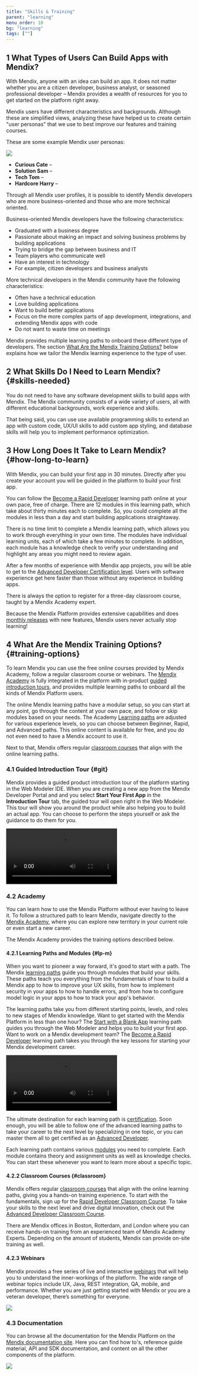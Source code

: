 ```yaml
---
title: "Skills & Training"
parent: "learning"
menu_order: 10
bg: "learning"
tags: [""]
---
```


## 1 What Types of Users Can Build Apps with Mendix?

With Mendix, anyone with an idea can build an app. It does not matter whether you are a citizen developer, business analyst, or seasoned professional developer – Mendix provides a wealth of resources for you to get started on the platform right away.

Mendix users have different characteristics and backgrounds. Although these are simplified views, analyzing these have helped us to create certain "user personas" that we use to best improve our features and training courses.

These are some example Mendix user personas:

![](attachments/dev-personas2.png)

* **Curious Cate** – 
* **Solution Sam** – 
* **Tech Tom** – 
* **Hardcore Harry** – 

Through all Mendix user profiles, it is possible to identify Mendix developers who are more business-oriented and those who are more technical oriented.

Business-oriented Mendix developers have the following characteristics:

* Graduated with a business degree
* Passionate about making an impact and solving business problems by building applications
* Trying to bridge the gap between business and IT
* Team players who communicate well
* Have an interest in technology
* For example, citizen developers and business analysts

More technical developers in the Mendix community have the following characteristics:

* Often have a technical education
* Love building applications
* Want to build better applications
* Focus on the more complex parts of app development, integrations, and extending Mendix apps with code
* Do not want to waste time on meetings

Mendix provides multiple learning paths to onboard these different type of developers. The section [What Are the Mendix Training Options?](#training-options) below explains how we tailor the Mendix learning experience to the type of user.

## 2 What Skills Do I Need to Learn Mendix? {#skills-needed}

You do not need to have any software development skills to build apps with Mendix. The Mendix community consists of a wide variety of users, all with different educational backgrounds, work experience and skills.

That being said, you can use use available programming skills to extend an app with custom code, UX/UI skills to add custom app styling, and database skills will help you to implement performance optimization.

## 3 How Long Does It Take to Learn Mendix? {#how-long-to-learn}

With Mendix, you can build your first app in 30 minutes. Directly after you create your account you will be guided in the platform to build your first app.

You can follow the [Become a Rapid Developer](https://gettingstarted.mendixcloud.com/link/path/10) learning path online at your own pace, free of charge. There are 12 modules in this learning path, which take about thirty minutes each to complete. So, you could complete all the modules in less than a day and start building applications straightaway.

There is no time limit to complete a Mendix learning path, which allows you to work through everything in your own time. The modules have individual learning units, each of which take a few minutes to complete. In addition, each module has a knowledge check to verify your understanding and highlight any areas you might need to review again.

After a few months of experience with Mendix app projects, you will be able to get to the [Advanced Developer Certification level](https://gettingstarted.mendixcloud.com/link/certification/advanced). Users with software experience get here faster than those without any experience in building apps.

There is always the option to register for a three-day classroom course, taught by a Mendix Academy expert.

Because the Mendix Platform provides extensive capabilities and does [monthly releases](https://www.mendix.com/releases/) with new features, Mendix users never actually stop learning!

## 4 What Are the Mendix Training Options? {#training-options}

To learn Mendix you can use the free online courses provided by Mendix Academy, follow a regular classroom course or webinars. The [Mendix Academy](https://gettingstarted.mendixcloud.com/) is fully integrated in the platform with in-product [guided introduction tours](#git), and provides multiple learning paths to onboard all the kinds of Mendix Platform users.

The online Mendix learning paths have a modular setup, so you can start at any point, go through the content at your own pace, and follow or skip modules based on your needs. The Academy [Learning paths](#lp-m) are adjusted for various experience levels, so you can choose between Beginner, Rapid, and Advanced paths. This online  content is available for free, and you do not even need to have a Mendix account to use it.

Next to that, Mendix offers regular [classroom courses](#classroom) that align with the online learning paths.

### 4.1 Guided Introduction Tour {#git}

Mendix provides a guided product introduction tour of the platform starting in the Web Modeler IDE. When you are creating a new app from the Mendix Developer Portal and and you select **Start Your First App** in the **Introduction Tour** tab, the guided tour will open right in the Web Modeler. This tour will show you around the product while also helping you to build an actual app. You can choose to perform the steps yourself or ask the guidance to do them for you.

<video controls  src="attachments/guidance_do.mp4">VIDEO</video>

### 4.2 Academy

You can learn how to use the Mendix Platform without ever having to leave it. To follow a structured path to learn Mendix, navigate directly to the [Mendix Academy](https://gettingstarted.mendixcloud.com/link/home), where you can explore new territory in your current role or even start a new career.

The Mendix Academy provides the training options described below.

#### 4.2.1 Learning Paths and Modules {#lp-m}

When you want to pioneer a way forward, it's good to start with a path. The Mendix [learning paths](https://gettingstarted.mendixcloud.com/link/path) guide you through modules that build your skills. These paths teach you everything from the fundamentals of how to build a Mendix app to how to improve your UX skills, from how to implement security in your apps to how to handle errors, and from how to configure model logic in your apps to how to track your app's behavior.

The learning paths take you from different starting points, levels, and roles to new stages of Mendix knowledge. Want to get started with the Mendix Platform in less than one hour? The [Start with a Blank App](https://gettingstarted.mendixcloud.com/link/path/14) learning path guides you through the Web Modeler and helps you to build your first app. Want to work on a Mendix development team? The [Become a Rapid Developer](https://gettingstarted.mendixcloud.com/link/path/10) learning path takes you through the key lessons for starting your Mendix development career.

<video controls  src="attachments/learning-path.mp4">VIDEO</video>

The ultimate destination for each learning path is [certification](https://gettingstarted.mendixcloud.com/link/certification). Soon enough, you will be able to follow one of the advanced learning paths to take your career to the next level by specializing in one topic, or you can master them all to get certified as an [Advanced Developer](certification-talent#get-certified).

Each learning path contains various [modules](https://gettingstarted.mendixcloud.com/link/module) you need to complete. Each module contains theory and assignment units as well as knowledge checks. You can start these whenever you want to learn more about a specific topic.

#### 4.2.2 Classroom Courses {#classroom}

Mendix offers regular [classroom courses](https://gettingstarted.mendixcloud.com/link/classroom) that align with the online learning paths, giving you a hands-on training experience. To start with the fundamentals, sign up for the [Rapid Developer Classroom Course](https://gettingstarted.mendixcloud.com/link/classroom/rapid). To take your skills to the next level and drive digital innovation, check out the [Advanced Developer Classroom Course](https://gettingstarted.mendixcloud.com/link/classroom/advanced).

There are Mendix offices in Boston, Rotterdam, and London where you can receive hands-on training from an experienced team of Mendix Academy Experts. Depending on the amount of students, Mendix can provide on-site training as well.

#### 4.2.3 Webinars

Mendix provides a free series of live and interactive [webinars](https://gettingstarted.mendixcloud.com/link/webinar) that will help you to understand the inner-workings of the platform. The wide range of webinar topics include UX, Java, REST integration, QA, mobile, and performance. Whether you are just getting started with Mendix or you are a veteran developer, there’s something for everyone.

![](attachments/webinars.png)

### 4.3 Documentation

You can browse all the documentation for the Mendix Platform on the [Mendix documentation site](https://docs.mendix.com). Here you can find how to's, reference guide material, API and SDK documentation, and content on all the other components of the platform.

![](attachments/docs.png)
